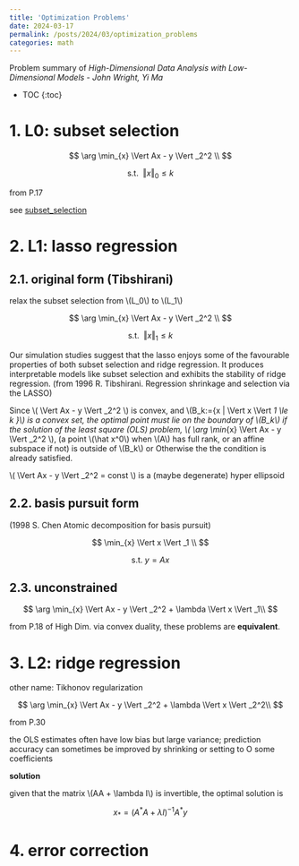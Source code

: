 ```yaml
---
title: 'Optimization Problems'
date: 2024-03-17
permalink: /posts/2024/03/optimization_problems
categories: math
---
```


Problem summary of *High-Dimensional Data Analysis with Low-Dimensional Models - John Wright, Yi Ma*


* TOC
{:toc}


# 1. L0: subset selection

$$ \arg \min_{x} \Vert Ax - y \Vert _2^2 \\ $$

$$ \text{s.t. } \  \Vert x \Vert _0 \le k $$

from P.17

see [subset_selection](https://xoofee.github.io/posts/2024/03/subset_selection)

# 2. L1: lasso regression

## 2.1. original form (Tibshirani)

relax the subset selection from \\(L_0\\) to  \\(L_1\\) 

$$ \arg \min_{x} \Vert Ax - y \Vert _2^2 \\ $$

$$ \text{s.t. } \  \Vert x \Vert _1 \le k $$

Our simulation studies suggest that the lasso enjoys some of the favourable properties of both subset selection and ridge regression. It produces interpretable models like subset selection and exhibits the stability of ridge regression. (from 1996 R. Tibshirani. Regression shrinkage and selection via the LASSO)

Since \\( \Vert Ax - y \Vert _2^2 \\) is convex, and \\(B_k:=\{x | \Vert x \Vert _1 \le k \}\\) is a convex set, the optimal point must lie on the boundary of \\(B_k\\) if the solution of the least square (OLS) problem, \\( \arg \min_{x} \Vert Ax - y \Vert _2^2 \\), (a point \\(\hat x^0\\) when \\(A\\) has full rank, or an affine subspace if not) is outside of \\(B_k\\) or 
Otherwise the the condition is already satisfied.

\\( \Vert Ax - y \Vert _2^2 = const \\) is a (maybe degenerate) hyper ellipsoid

## 2.2. basis pursuit form

 (1998 S. Chen  Atomic decomposition for basis pursuit)

$$ \min_{x} \Vert x \Vert _1 \\ $$

$$ \text{s.t. } y = Ax $$


## 2.3. unconstrained
$$ \arg \min_{x} \Vert Ax - y \Vert _2^2 + \lambda \Vert x \Vert _1\\ $$

from P.18 of High Dim. via convex duality, these problems are **equivalent**.

# 3. L2: ridge regression

other name: Tikhonov regularization

$$ \arg \min_{x} \Vert Ax - y \Vert _2^2 + \lambda \Vert x \Vert _2^2\\ $$

from P.30

the OLS estimates often have low bias but large variance; prediction accuracy can sometimes be improved by shrinking or setting to O some coefficients

**solution**

given that the matrix \\(AA + \lambda I\\) is invertible, the optimal solution is

$$ x_* = (A^*A+\lambda I)^{-1}A^*y$$

# 4. error correction
